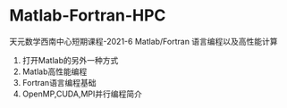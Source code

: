 # Matlab-Fortran-HPC
天元数学西南中心短期课程-2021-6
Matlab/Fortran 语言编程以及高性能计算

1. 打开Matlab的另外一种方式
2. Matlab高性能编程
3. Fortran语言编程基础
4. OpenMP,CUDA,MPI并行编程简介
